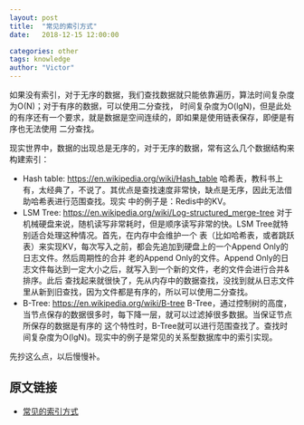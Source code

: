 ```yaml
---
layout: post
title:  "常见的索引方式"
date:   2018-12-15 12:00:00

categories: other
tags: knowledge
author: "Victor"
---
```


如果没有索引，对于无序的数据，我们查找数据就只能依靠遍历，算法时间复杂度为O(N)；对于有序的数据，可以使用二分查找， 时间复杂度为O(lgN)，但是此处的有序还有一个要求，就是数据是空间连续的，即如果是使用链表保存，即便是有序也无法使用 二分查找。

现实世界中，数据的出现总是无序的，对于无序的数据，常有这么几个数据结构来构建索引：

* Hash table: https://en.wikipedia.org/wiki/Hash_table 哈希表，教科书上有，太经典了，不说了。其优点是查找速度非常快，缺点是无序，因此无法借助哈希表进行范围查找。现实 中的例子是：Redis中的KV。
* LSM Tree: https://en.wikipedia.org/wiki/Log-structured_merge-tree 对于机械硬盘来说，随机读写非常耗时，但是顺序读写非常的快。LSM Tree就特别适合处理这种情况。首先，在内存中会维护一个 表（比如哈希表，或者跳跃表）来实现KV，每次写入之前，都会先追加到硬盘上的一个Append Only的日志文件。然后周期性的合并 老的Append Only的文件。Append Only的日志文件每达到一定大小之后，就写入到一个新的文件，老的文件会进行合并&排序。此后 查找起来就很快了，先从内存中的数据查找，没找到就从日志文件里从新到旧查找，因为文件都是有序的，所以可以使用二分查找。
* B-Tree: https://en.wikipedia.org/wiki/B-tree B-Tree，通过控制树的高度，当节点保存的数据很多时，每下降一层，就可以过滤掉很多数据。当保证节点所保存的数据是有序的 这个特性时，B-Tree就可以进行范围查找了。查找时间复杂度为O(lgN)。现实中的例子是常见的关系型数据库中的索引实现。



先抄这么点，以后慢慢补。

## 原文链接

* [常见的索引方式](https://jiajunhuang.com/articles/2018_11_02-index.md.html)

